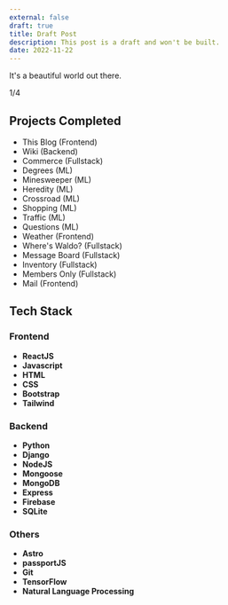 ```yaml
---
external: false
draft: true
title: Draft Post
description: This post is a draft and won't be built.
date: 2022-11-22
---
```


It's a beautiful world out there.

1/4
## Projects Completed
- This Blog (Frontend)
- Wiki (Backend)
- Commerce (Fullstack)
- Degrees (ML)
- Minesweeper (ML)
- Heredity (ML)
- Crossroad (ML)
- Shopping (ML)
- Traffic (ML)
- Questions (ML)
- Weather (Frontend)
- Where's Waldo? (Fullstack)
- Message Board (Fullstack)
- Inventory (Fullstack)
- Members Only (Fullstack)
- Mail (Frontend)


## Tech Stack
### Frontend 
- **ReactJS**
- **Javascript**
- **HTML**
- **CSS**
- **Bootstrap**
- **Tailwind**

### Backend 
- **Python**
- **Django** 
- **NodeJS**
- **Mongoose**
- **MongoDB** 
- **Express**
- **Firebase**
- **SQLite**

### Others
- **Astro**
- **passportJS**
- **Git**
- **TensorFlow**
- **Natural Language Processing**


